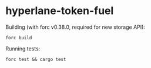 # hyperlane-token-fuel

Building (with forc v0.38.0, required for new storage API):

```
forc build
```

Running tests:

```
forc test && cargo test
```
